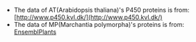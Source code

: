 - The data of AT(Arabidopsis thaliana)'s P450 proteins is from: [http://www.p450.kvl.dk/](http://www.p450.kvl.dk/)
- The data of MP(Marchantia polymorpha)'s proteins is from: [EnsemblPlants](https://plants.ensembl.org/Marchantia_polymorpha/Info/Index)

